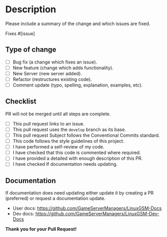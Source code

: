 # Description

Please include a summary of the change and which issues are fixed.

Fixes #[issue]

## Type of change

* [ ] Bug fix (a change which fixes an issue).
* [ ] New feature (change which adds functionality).
* [ ] New Server (new server added).
* [ ] Refactor (restructures existing code).
* [ ] Comment update (typo, spelling, explanation, examples, etc).

## Checklist

PR will not be merged until all steps are complete.

* [ ] This pull request links to an issue.
* [ ] This pull request uses the `develop` branch as its base.
* [ ] This pull request Subject follows the Conventional Commits standard.
* [ ] This code follows the style guidelines of this project.
* [ ] I have performed a self-review of my code.
* [ ] I have checked that this code is commented where required.
* [ ] I have provided a detailed with enough description of this PR.
* [ ] I have checked If documentation needs updating.

## Documentation

If documentation does need updating either update it by creating a PR (preferred) or request a documentation update.
* User docs: https://github.com/GameServerManagers/LinuxGSM-Docs
* Dev docs: https://github.com/GameServerManagers/LinuxGSM-Dev-Docs

**Thank you for your Pull Request!**
